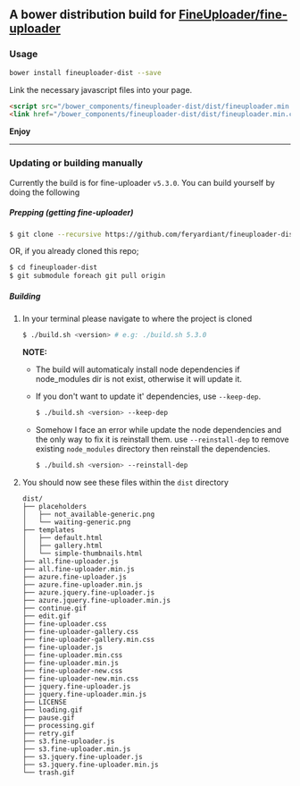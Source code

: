 ## A bower distribution build for [FineUploader/fine-uploader](https://github.com/FineUploader/fine-uploader)

### Usage

```bash
bower install fineuploader-dist --save
```

Link the necessary javascript files into your page.

```html
<script src="/bower_components/fineuploader-dist/dist/fineuploader.min.js"></script>
<link href="/bower_components/fineuploader-dist/dist/fineuploader.min.css" type="text/css">
```

__Enjoy__

---

### Updating or building manually

Currently the build is for fine-uploader `v5.3.0`.
You can build yourself by doing the following

##### Prepping (getting fine-uploader)

```bash
$ git clone --recursive https://github.com/feryardiant/fineuploader-dist.git
```

OR, if you already cloned this repo;

```bash
$ cd fineuploader-dist
$ git submodule foreach git pull origin
```

##### Building

1. In your terminal please navigate to where the project is cloned

	```bash
	$ ./build.sh <version> # e.g: ./build.sh 5.3.0
	```

	**NOTE:**

	- The build will automaticaly install node dependencies if node_modules dir is not exist, otherwise it will update it.
	- If you don't want to update it' dependencies, use `--keep-dep`.

		```bash
		$ ./build.sh <version> --keep-dep
		```
	- Somehow I face an error while update the node dependencies and the only way to fix it is reinstall them. use `--reinstall-dep` to remove existing `node_modules` directory then reinstall the dependencies.

		```bash
		$ ./build.sh <version> --reinstall-dep
		```

2. You should now see these files within the `dist` directory

	```
	dist/
	├── placeholders
	│   ├── not_available-generic.png
	│   └── waiting-generic.png
	├── templates
	│   ├── default.html
	│   ├── gallery.html
	│   └── simple-thumbnails.html
	├── all.fine-uploader.js
	├── all.fine-uploader.min.js
	├── azure.fine-uploader.js
	├── azure.fine-uploader.min.js
	├── azure.jquery.fine-uploader.js
	├── azure.jquery.fine-uploader.min.js
	├── continue.gif
	├── edit.gif
	├── fine-uploader.css
	├── fine-uploader-gallery.css
	├── fine-uploader-gallery.min.css
	├── fine-uploader.js
	├── fine-uploader.min.css
	├── fine-uploader.min.js
	├── fine-uploader-new.css
	├── fine-uploader-new.min.css
	├── jquery.fine-uploader.js
	├── jquery.fine-uploader.min.js
	├── LICENSE
	├── loading.gif
	├── pause.gif
	├── processing.gif
	├── retry.gif
	├── s3.fine-uploader.js
	├── s3.fine-uploader.min.js
	├── s3.jquery.fine-uploader.js
	├── s3.jquery.fine-uploader.min.js
	└── trash.gif
	```
